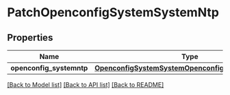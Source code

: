 # PatchOpenconfigSystemSystemNtp

## Properties
Name | Type | Description | Notes
------------ | ------------- | ------------- | -------------
**openconfig_systemntp** | [**OpenconfigSystemSystemOpenconfigsystemsystemNtp**](OpenconfigSystemSystemOpenconfigsystemsystemNtp.md) |  | [optional] 

[[Back to Model list]](../README.md#documentation-for-models) [[Back to API list]](../README.md#documentation-for-api-endpoints) [[Back to README]](../README.md)


